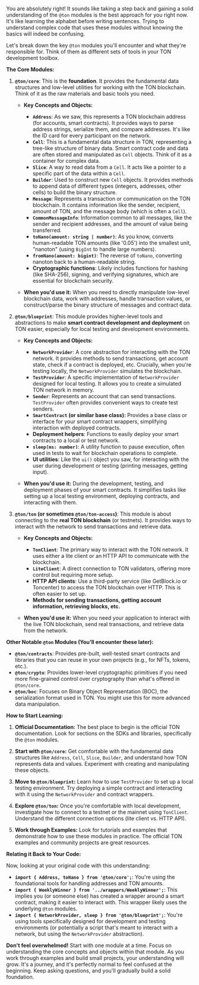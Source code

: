 You are absolutely right! It sounds like taking a step back and gaining a solid understanding of the `@ton` modules is the best approach for you right now. It's like learning the alphabet before writing sentences. Trying to understand complex code that uses these modules without knowing the basics will indeed be confusing.

Let's break down the key `@ton` modules you'll encounter and what they're responsible for. Think of them as different sets of tools in your TON development toolbox.

**The Core Modules:**

1. **`@ton/core`**: This is the **foundation**. It provides the fundamental data structures and low-level utilities for working with the TON blockchain. Think of it as the raw materials and basic tools you need.

    - **Key Concepts and Objects:**

        - **`Address`**: As we saw, this represents a TON blockchain address (for accounts, smart contracts). It provides ways to parse address strings, serialize them, and compare addresses. It's like the ID card for every participant on the network.
        - **`Cell`**: This is a fundamental data structure in TON, representing a tree-like structure of binary data. Smart contract code and data are often stored and manipulated as `Cell` objects. Think of it as a container for complex data.
        - **`Slice`**: A way to read data from a `Cell`. It acts like a pointer to a specific part of the data within a `Cell`.
        - **`Builder`**: Used to construct new `Cell` objects. It provides methods to append data of different types (integers, addresses, other cells) to build the binary structure.
        - **`Message`**: Represents a transaction or communication on the TON blockchain. It contains information like the sender, recipient, amount of TON, and the message body (which is often a `Cell`).
        - **`CommonMessageInfo`**: Information common to all messages, like the sender and recipient addresses, and the amount of value being transferred.
        - **`toNano(amount: string | number)`**: As you know, converts human-readable TON amounts (like '0.05') into the smallest unit, "nanoton" (using `BigInt` to handle large numbers).
        - **`fromNano(amount: bigint)`**: The reverse of `toNano`, converting nanoton back to a human-readable string.
        - **Cryptographic functions**: Likely includes functions for hashing (like SHA-256), signing, and verifying signatures, which are essential for blockchain security.

    - **When you'd use it:** When you need to directly manipulate low-level blockchain data, work with addresses, handle transaction values, or construct/parse the binary structure of messages and contract data.

2. **`@ton/blueprint`**: This module provides higher-level tools and abstractions to make **smart contract development and deployment** on TON easier, especially for local testing and development environments.

    - **Key Concepts and Objects:**

        - **`NetworkProvider`**: A core abstraction for interacting with the TON network. It provides methods to send transactions, get account state, check if a contract is deployed, etc. Crucially, when you're testing locally, the `NetworkProvider` simulates the blockchain.
        - **`TestProvider`**: A specific implementation of `NetworkProvider` designed for local testing. It allows you to create a simulated TON network in memory.
        - **`Sender`**: Represents an account that can send transactions. `TestProvider` often provides convenient ways to create test senders.
        - **`SmartContract` (or similar base class):** Provides a base class or interface for your smart contract wrappers, simplifying interaction with deployed contracts.
        - **Deployment helpers**: Functions to easily deploy your smart contracts to a local or test network.
        - **`sleep(ms: number)`**: A utility function to pause execution, often used in tests to wait for blockchain operations to complete.
        - **UI utilities**: Like the `ui()` object you saw, for interacting with the user during development or testing (printing messages, getting input).

    - **When you'd use it:** During the development, testing, and deployment phases of your smart contracts. It simplifies tasks like setting up a local testing environment, deploying contracts, and interacting with them.

3. **`@ton/ton` (or sometimes `@ton/ton-access`)**: This module is about connecting to the **real TON blockchain** (or testnets). It provides ways to interact with the network to send transactions and retrieve data.

    - **Key Concepts and Objects:**

        - **`TonClient`**: The primary way to interact with the TON network. It uses either a lite client or an HTTP API to communicate with the blockchain.
        - **`LiteClient`**: A direct connection to TON validators, offering more control but requiring more setup.
        - **HTTP API clients**: Use a third-party service (like GetBlock.io or Toncenter) to access the TON blockchain over HTTP. This is often easier to set up.
        - **Methods for sending transactions, getting account information, retrieving blocks, etc.**

    - **When you'd use it:** When you need your application to interact with the live TON blockchain, send real transactions, and retrieve data from the network.

**Other Notable `@ton` Modules (You'll encounter these later):**

- **`@ton/contracts`**: Provides pre-built, well-tested smart contracts and libraries that you can reuse in your own projects (e.g., for NFTs, tokens, etc.).
- **`@ton/crypto`**: Provides lower-level cryptographic primitives if you need more fine-grained control over cryptography than what's offered in `@ton/core`.
- **`@ton/boc`**: Focuses on Binary Object Representation (BOC), the serialization format used in TON. You might use this for more advanced data manipulation.

**How to Start Learning:**

1. **Official Documentation:** The best place to begin is the official TON documentation. Look for sections on the SDKs and libraries, specifically the `@ton` modules.

2. **Start with `@ton/core`:** Get comfortable with the fundamental data structures like `Address`, `Cell`, `Slice`, `Builder`, and understand how TON represents data and values. Experiment with creating and manipulating these objects.

3. **Move to `@ton/blueprint`:** Learn how to use `TestProvider` to set up a local testing environment. Try deploying a simple contract and interacting with it using the `NetworkProvider` and contract wrappers.

4. **Explore `@ton/ton`:** Once you're comfortable with local development, investigate how to connect to a testnet or the mainnet using `TonClient`. Understand the different connection options (lite client vs. HTTP API).

5. **Work through Examples:** Look for tutorials and examples that demonstrate how to use these modules in practice. The official TON examples and community projects are great resources.

**Relating it Back to Your Code:**

Now, looking at your original code with this understanding:

- **`import { Address, toNano } from '@ton/core';`**: You're using the foundational tools for handling addresses and TON amounts.
- **`import { WeeklyWinner } from '../wrappers/WeeklyWinner';`**: This implies you (or someone else) has created a wrapper around a smart contract, making it easier to interact with. This wrapper likely uses the underlying `@ton` modules.
- **`import { NetworkProvider, sleep } from '@ton/blueprint';`**: You're using tools specifically designed for development and testing environments (or potentially a script that's meant to interact with a network, but using the `NetworkProvider` abstraction).

**Don't feel overwhelmed!** Start with one module at a time. Focus on understanding the core concepts and objects within that module. As you work through examples and build small projects, your understanding will grow. It's a journey, and it's perfectly normal to feel confused at the beginning. Keep asking questions, and you'll gradually build a solid foundation.
